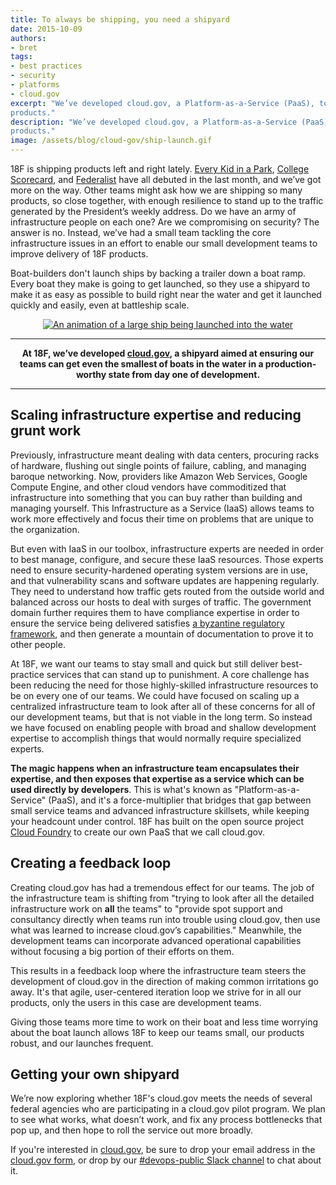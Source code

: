 ```yaml
---
title: To always be shipping, you need a shipyard
date: 2015-10-09
authors:
- bret
tags:
- best practices
- security
- platforms
- cloud.gov
excerpt: "We’ve developed cloud.gov, a Platform-as-a-Service (PaaS), to tackle core infrastructure issues and enable our small development teams to improve the delivery of 18F
products."
description: "We’ve developed cloud.gov, a Platform-as-a-Service (PaaS), to tackle core infrastructure issues and enable our small development teams to improve the delivery of 18F
products."
image: /assets/blog/cloud-gov/ship-launch.gif
---
```


18F is shipping products left and right lately. [Every Kid in a
Park](https://18f.gsa.gov/2015/09/03/every-kid-in-a-park/), [College
Scorecard](https://18f.gsa.gov/2015/09/14/college-scorecard-launch/),
and
[Federalist](https://18f.gsa.gov/2015/09/15/federalist-platform-launch/)
have all debuted in the last month, and we’ve got more on the way. Other
teams might ask how we are shipping so many products, so close together,
with enough resilience to stand up to the traffic generated by the
President’s weekly address. Do we have an army of infrastructure people
on each one? Are we compromising on security? The answer is no. Instead,
we’ve had a small team tackling the core infrastructure issues in an
effort to enable our small development teams to improve delivery of 18F
products.

Boat-builders don't launch ships by backing a trailer down a boat ramp.
Every boat they make is going to get launched, so they use a shipyard to
make it as easy as possible to build right near the water and get it
launched quickly and easily, even at battleship scale.

<div style="text-align:center">
<a href="https://www.youtube.com/watch?v=n6u4WjYaX2Q"><img src="{{ "/assets/blog/cloud-gov/ship-launch.gif" | url }}" alt="An animation of a large ship being launched into the water" /></a>
</div>

---

<p style="text-align:center;"><strong>At 18F, we’ve developed <a href="https://cloud.gov">cloud.gov</a>, a shipyard
aimed at ensuring our teams can get even the smallest of boats in the
water in a production-worthy state from day one of development.</strong></p>

---

## Scaling infrastructure expertise and reducing grunt work

Previously, infrastructure meant dealing with data centers, procuring
racks of hardware, flushing out single points of failure, cabling, and
managing baroque networking. Now, providers like Amazon Web Services,
Google Compute Engine, and other cloud vendors have commoditized that
infrastructure into something that you can buy rather than building and
managing yourself. This Infrastructure as a Service (IaaS) allows teams
to work more effectively and focus their time on problems that are
unique to the organization.

But even with IaaS in our toolbox, infrastructure experts are needed in
order to best manage, configure, and secure these IaaS resources. Those
experts need to ensure security-hardened operating system versions are
in use, and that vulnerability scans and software updates are happening
regularly. They need to understand how traffic gets routed from the
outside world and balanced across our hosts to deal with surges of
traffic. The government domain further requires them to have compliance
expertise in order to ensure the service being delivered satisfies [a
byzantine regulatory
framework](https://www.youtube.com/watch?v=T1S52B1-NT4), and then
generate a mountain of documentation to prove it to other people.

At 18F, we want our teams to stay small and quick but still deliver
best-practice services that can stand up to punishment. A core challenge
has been reducing the need for those highly-skilled infrastructure
resources to be on every one of our teams. We could have focused on
scaling up a centralized infrastructure team to look after all of these
concerns for all of our development teams, but that is not viable in the
long term. So instead we have focused on enabling people with broad and
shallow development expertise to accomplish things that would normally
require specialized experts.

**The magic happens when an infrastructure team encapsulates their
expertise, and then exposes that expertise as a service which can be
used directly by developers**. This is what's known as
"Platform-as-a-Service" (PaaS), and it's a force-multiplier that bridges
that gap between small service teams and advanced infrastructure
skillsets, while keeping your headcount under control. 18F has built on
the open source project [Cloud Foundry](http://www.cloudfoundry.org/)
to create our own PaaS that we call cloud.gov.

## Creating a feedback loop

Creating cloud.gov has had a tremendous effect for our teams. The job of
the infrastructure team is shifting from "trying to look after all the
detailed infrastructure work on **all** the teams" to "provide spot
support and consultancy directly when teams run into trouble using
cloud.gov, then use what was learned to increase cloud.gov’s
capabilities." Meanwhile, the development teams can incorporate advanced
operational capabilities without focusing a big portion of their efforts
on them.

This results in a feedback loop where the infrastructure team steers the
development of cloud.gov in the direction of making common irritations
go away. It's that agile, user-centered iteration loop we strive for in
all our products, only the users in this case are development teams.

Giving those teams more time to work on their boat and less time
worrying about the boat launch allows 18F to keep our teams small, our
products robust, and our launches frequent.

## Getting your own shipyard

We’re now exploring whether 18F's cloud.gov meets the needs of several
federal agencies who are participating in a cloud.gov pilot program. We
plan to see what works, what doesn’t work, and fix any process
bottlenecks that pop up, and then hope to roll the service out more
broadly.

If you're interested in [cloud.gov](https://cloud.gov), be sure to
drop your email address in the [cloud.gov form](https://cloud.gov/#contact), or
drop by our [#devops-public Slack channel](https://chat.18f.gov/?channel=devops-public) to
chat about it.
